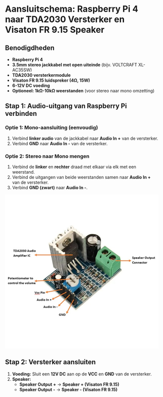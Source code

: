 # Aansluitschema: Raspberry Pi 4 naar TDA2030 Versterker en Visaton FR 9.15 Speaker

## Benodigdheden
- **Raspberry Pi 4**
- **3.5mm stereo jackkabel met open uiteinde** (bijv. VOLTCRAFT XL-AC35SW)
- **TDA2030 versterkermodule**
- **Visaton FR 9.15 luidspreker (4Ω, 15W)**
- **6-12V DC voeding**
- **Optioneel: 1kΩ-10kΩ weerstanden** (voor stereo naar mono omzetting)

## Stap 1: Audio-uitgang van Raspberry Pi verbinden
### Optie 1: Mono-aansluiting (eenvoudig)
1. Verbind **linker audio** van de jackkabel naar **Audio In +** van de versterker.
2. Verbind **GND** naar **Audio In -** van de versterker.

### Optie 2: Stereo naar Mono mengen
1. Verbind de **linker** en **rechter** draad met elkaar via elk met een weerstand.
2. Verbind de uitgangen van beide weerstanden samen naar **Audio In +** van de versterker.
3. Verbind **GND (zwart)** naar **Audio In -**.

![poster](./studies/fotos/amplifierMod.jpg)

## Stap 2: Versterker aansluiten
1. **Voeding:** Sluit een **12V DC** aan op de **VCC** en **GND** van de versterker.
2. **Speaker:**
   - **Speaker Output +** → **Speaker + (Visaton FR 9.15)**
   - **Speaker Output -** → **Speaker - (Visaton FR 9.15)**
